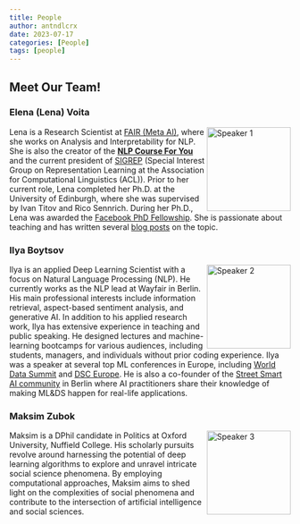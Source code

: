 ```yaml
---
title: People
author: antndlcrx
date: 2023-07-17
categories: [People]
tags: [people]
---
```




## Meet Our Team!

### Elena (Lena) Voita

<div style="float: right;">
    <img src="https://i.postimg.cc/zB56DMP6/spkr1.jpg" alt="Speaker 1" width="150px" />
</div>

Lena is a Research Scientist at [FAIR (Meta AI)](https://ai.meta.com/), where she works on Analysis and Interpretability for NLP. She is also the creator of the [**NLP Course For You**](https://lena-voita.github.io/nlp_course.html) and the current president of [SIGREP](https://www.sigrep.org/) (Special Interest Group on Representation Learning at the Association for Computational Linguistics (ACL)). Prior to her current role, Lena completed her Ph.D. at the University of Edinburgh, where she was supervised by Ivan Titov and Rico Sennrich. During her Ph.D., Lena was awarded the [Facebook PhD Fellowship](https://research.facebook.com/blog/2020/01/announcing-the-recipients-of-the-2020-facebook-fellowship-awards/). She is passionate about teaching and has written several [blog posts](https://lena-voita.github.io/posts.html) on the topic.

### Ilya Boytsov

<div style="float: right;">
    <img src="https://i.postimg.cc/PfyKYNPC/spkr2.jpg" alt="Speaker 2" width="150px" />
</div>

Ilya is an applied Deep Learning Scientist with a focus on Natural Language Processing (NLP). He currently works as the NLP lead at Wayfair in Berlin. His main professional interests include information retrieval, aspect-based sentiment analysis, and generative AI. In addition to his applied research work, Ilya has extensive experience in teaching and public speaking. He designed lectures and machine-learning bootcamps for various audiences, including students, managers, and individuals without prior coding experience. Ilya was a speaker at several top ML conferences in Europe, including [World Data Summit](https://worlddatasummit.com/) and [DSC Europe](https://datasciconference.com/). He is also a co-founder of the [Street Smart AI community](https://www.meetup.com/street-smart-ai-berlin-meetup/) in Berlin where AI practitioners share their knowledge of making ML&DS happen for real-life applications.

### Maksim Zubok

<div style="float: right;">
    <img src="https://i.postimg.cc/52gFkFWz/spkr3.jpg" alt="Speaker 3" width="150px" />
</div>

Maksim is a DPhil candidate in Politics at Oxford University, Nuffield College. His scholarly pursuits revolve around harnessing the potential of deep learning algorithms to explore and unravel intricate social science phenomena. By employing computational approaches, Maksim aims to shed light on the complexities of social phenomena and contribute to the intersection of artificial intelligence and social sciences.


